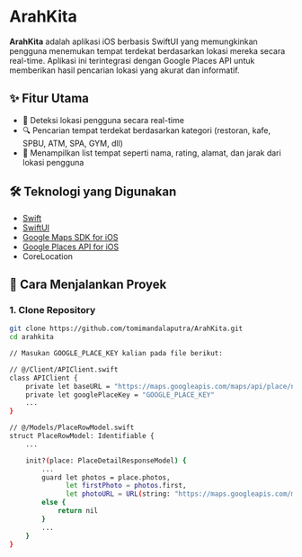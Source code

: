 # ArahKita

**ArahKita** adalah aplikasi iOS berbasis SwiftUI yang memungkinkan pengguna menemukan tempat terdekat berdasarkan lokasi mereka secara real-time. Aplikasi ini terintegrasi dengan Google Places API untuk memberikan hasil pencarian lokasi yang akurat dan informatif.

## ✨ Fitur Utama

- 📍 Deteksi lokasi pengguna secara real-time
- 🔍 Pencarian tempat terdekat berdasarkan kategori (restoran, kafe, SPBU, ATM, SPA, GYM, dll)
- 📝 Menampilkan list tempat seperti nama, rating, alamat, dan jarak dari lokasi pengguna

## 🛠️ Teknologi yang Digunakan
- [Swift](https://swift.org/)
- [SwiftUI](https://developer.apple.com/xcode/swiftui/)
- [Google Maps SDK for iOS](https://developers.google.com/maps/documentation/ios-sdk/overview)
- [Google Places API for iOS](https://developers.google.com/maps/documentation/places/ios-sdk/overview)
- CoreLocation

## 🚀 Cara Menjalankan Proyek

### 1. Clone Repository
```bash
git clone https://github.com/tomimandalaputra/ArahKita.git
cd arahkita

// Masukan GOOGLE_PLACE_KEY kalian pada file berikut:

// @/Client/APIClient.swift
class APIClient {
    private let baseURL = "https://maps.googleapis.com/maps/api/place/nearbysearch/json"
    private let googlePlaceKey = "GOOGLE_PLACE_KEY"
    ...
}

// @/Models/PlaceRowModel.swift
struct PlaceRowModel: Identifiable {
    ...

    init?(place: PlaceDetailResponseModel) {
        ...
        guard let photos = place.photos,
              let firstPhoto = photos.first,
              let photoURL = URL(string: "https://maps.googleapis.com/maps/api/place/photo?maxwidth=400&photo_reference=\(firstPhoto.photoReference)&key=GOOGLE_PLACE_KEY")
        else {
            return nil
        }
        ...
    }
}

```
